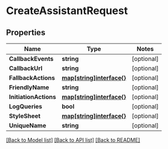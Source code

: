 # CreateAssistantRequest

## Properties
Name | Type | Notes
------------ | ------------- | -------------
**CallbackEvents** | **string** | [optional] 
**CallbackUrl** | **string** | [optional] 
**FallbackActions** | [**map[string]interface{}**](.md) | [optional] 
**FriendlyName** | **string** | [optional] 
**InitiationActions** | [**map[string]interface{}**](.md) | [optional] 
**LogQueries** | **bool** | [optional] 
**StyleSheet** | [**map[string]interface{}**](.md) | [optional] 
**UniqueName** | **string** | [optional] 

[[Back to Model list]](../README.md#documentation-for-models) [[Back to API list]](../README.md#documentation-for-api-endpoints) [[Back to README]](../README.md)


